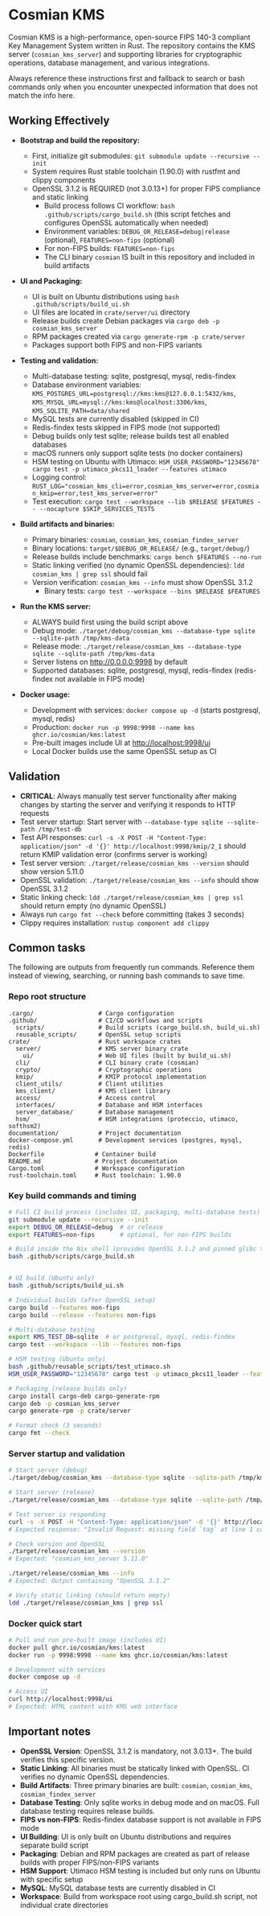 # Cosmian KMS

Cosmian KMS is a high-performance, open-source FIPS 140-3 compliant Key Management System written in Rust. The repository contains the KMS server (`cosmian_kms_server`) and supporting libraries for cryptographic operations, database management, and various integrations.

Always reference these instructions first and fallback to search or bash commands only when you encounter unexpected information that does not match the info here.

## Working Effectively

- **Bootstrap and build the repository:**

    - First, initialize git submodules: `git submodule update --recursive --init`
    - System requires Rust stable toolchain (1.90.0) with rustfmt and clippy components
    - OpenSSL 3.1.2 is REQUIRED (not 3.0.13+) for proper FIPS compliance and static linking
        - Build process follows CI workflow: `bash .github/scripts/cargo_build.sh` (this script fetches and configures OpenSSL automatically when needed)
        - Environment variables: `DEBUG_OR_RELEASE=debug|release` (optional), `FEATURES=non-fips` (optional)
        - For non-FIPS builds: `FEATURES=non-fips`
        - The CLI binary `cosmian` IS built in this repository and included in build artifacts

- **UI and Packaging:**

    - UI is built on Ubuntu distributions using `bash .github/scripts/build_ui.sh`
    - UI files are located in `crate/server/ui` directory
    - Release builds create Debian packages via `cargo deb -p cosmian_kms_server`
    - RPM packages created via `cargo generate-rpm -p crate/server`
    - Packages support both FIPS and non-FIPS variants

- **Testing and validation:**

    - Multi-database testing: sqlite, postgresql, mysql, redis-findex
    - Database environment variables: `KMS_POSTGRES_URL=postgresql://kms:kms@127.0.0.1:5432/kms`, `KMS_MYSQL_URL=mysql://kms:kms@localhost:3306/kms`, `KMS_SQLITE_PATH=data/shared`
    - MySQL tests are currently disabled (skipped in CI)
    - Redis-findex tests skipped in FIPS mode (not supported)
    - Debug builds only test sqlite; release builds test all enabled databases
    - macOS runners only support sqlite tests (no docker containers)
    - HSM testing on Ubuntu with Utimaco: `HSM_USER_PASSWORD="12345678" cargo test -p utimaco_pkcs11_loader --features utimaco`
    - Logging control: `RUST_LOG="cosmian_kms_cli=error,cosmian_kms_server=error,cosmian_kmip=error,test_kms_server=error"`
    - Test execution: `cargo test --workspace --lib $RELEASE $FEATURES -- --nocapture $SKIP_SERVICES_TESTS`

- **Build artifacts and binaries:**

    - Primary binaries: `cosmian`, `cosmian_kms`, `cosmian_findex_server`
    - Binary locations: `target/$DEBUG_OR_RELEASE/` (e.g., `target/debug/`)
    - Release builds include benchmarks: `cargo bench $FEATURES --no-run`
    - Static linking verified (no dynamic OpenSSL dependencies): `ldd cosmian_kms | grep ssl` should fail
    - Version verification: `cosmian_kms --info` must show OpenSSL 3.1.2
        - Binary tests: `cargo test --workspace --bins $RELEASE $FEATURES`

- **Run the KMS server:**

    - ALWAYS build first using the build script above
    - Debug mode: `./target/debug/cosmian_kms --database-type sqlite --sqlite-path /tmp/kms-data`
    - Release mode: `./target/release/cosmian_kms --database-type sqlite --sqlite-path /tmp/kms-data`
    - Server listens on <http://0.0.0.0:9998> by default
    - Supported databases: sqlite, postgresql, mysql, redis-findex (redis-findex not available in FIPS mode)

- **Docker usage:**
    - Development with services: `docker compose up -d` (starts postgresql, mysql, redis)
    - Production: `docker run -p 9998:9998 --name kms ghcr.io/cosmian/kms:latest`
    - Pre-built images include UI at <http://localhost:9998/ui>
    - Local Docker builds use the same OpenSSL setup as CI

## Validation

- **CRITICAL**: Always manually test server functionality after making changes by starting the server and verifying it responds to HTTP requests
- Test server startup: Start server with `--database-type sqlite --sqlite-path /tmp/test-db`
- Test API responses: `curl -s -X POST -H "Content-Type: application/json" -d '{}' http://localhost:9998/kmip/2_1` should return KMIP validation error (confirms server is working)
- Test server version: `./target/release/cosmian_kms --version` should show version 5.11.0
- OpenSSL validation: `./target/release/cosmian_kms --info` should show OpenSSL 3.1.2
- Static linking check: `ldd ./target/release/cosmian_kms | grep ssl` should return empty (no dynamic OpenSSL)
- Always run `cargo fmt --check` before committing (takes 3 seconds)
- Clippy requires installation: `rustup component add clippy`

## Common tasks

The following are outputs from frequently run commands. Reference them instead of viewing, searching, or running bash commands to save time.

### Repo root structure

```text
.cargo/                  # Cargo configuration
.github/                 # CI/CD workflows and scripts
  scripts/               # Build scripts (cargo_build.sh, build_ui.sh)
  reusable_scripts/      # OpenSSL setup scripts
crate/                   # Rust workspace crates
  server/                # KMS server binary crate
    ui/                  # Web UI files (built by build_ui.sh)
  cli/                   # CLI binary crate (cosmian)
  crypto/                # Cryptographic operations
  kmip/                  # KMIP protocol implementation
  client_utils/          # Client utilities
  kms_client/            # KMS client library
  access/                # Access control
  interfaces/            # Database and HSM interfaces
  server_database/       # Database management
  hsm/                   # HSM integrations (proteccio, utimaco, softhsm2)
documentation/           # Project documentation
docker-compose.yml       # Development services (postgres, mysql, redis)
Dockerfile              # Container build
README.md               # Project documentation
Cargo.toml              # Workspace configuration
rust-toolchain.toml     # Rust toolchain: 1.90.0
```

### Key build commands and timing

```bash
# Full CI build process (includes UI, packaging, multi-database tests)
git submodule update --recursive --init
export DEBUG_OR_RELEASE=debug  # or release
export FEATURES=non-fips       # optional, for non-FIPS builds

# Build inside the Nix shell (provides OpenSSL 3.1.2 and pinned glibc toolchain)
bash .github/scripts/cargo_build.sh


# UI build (Ubuntu only)
bash .github/scripts/build_ui.sh

# Individual builds (after OpenSSL setup)
cargo build --features non-fips
cargo build --release --features non-fips

# Multi-database testing
export KMS_TEST_DB=sqlite  # or postgresql, mysql, redis-findex
cargo test --workspace --lib --features non-fips

# HSM testing (Ubuntu only)
bash .github/reusable_scripts/test_utimaco.sh
HSM_USER_PASSWORD="12345678" cargo test -p utimaco_pkcs11_loader --features utimaco

# Packaging (release builds only)
cargo install cargo-deb cargo-generate-rpm
cargo deb -p cosmian_kms_server
cargo generate-rpm -p crate/server

# Format check (3 seconds)
cargo fmt --check
```

### Server startup and validation

```bash
# Start server (debug)
./target/debug/cosmian_kms --database-type sqlite --sqlite-path /tmp/kms-data

# Start server (release)
./target/release/cosmian_kms --database-type sqlite --sqlite-path /tmp/kms-data

# Test server is responding
curl -s -X POST -H "Content-Type: application/json" -d '{}' http://localhost:9998/kmip/2_1
# Expected response: "Invalid Request: missing field `tag` at line 1 column 2"

# Check version and OpenSSL
./target/release/cosmian_kms --version
# Expected: "cosmian_kms_server 5.11.0"

./target/release/cosmian_kms --info
# Expected: Output containing "OpenSSL 3.1.2"

# Verify static linking (should return empty)
ldd ./target/release/cosmian_kms | grep ssl
```

### Docker quick start

```bash
# Pull and run pre-built image (includes UI)
docker pull ghcr.io/cosmian/kms:latest
docker run -p 9998:9998 --name kms ghcr.io/cosmian/kms:latest

# Development with services
docker compose up -d

# Access UI
curl http://localhost:9998/ui
# Expected: HTML content with KMS web interface
```

## Important notes

- **OpenSSL Version**: OpenSSL 3.1.2 is mandatory, not 3.0.13+. The build verifies this specific version.
- **Static Linking**: All binaries must be statically linked with OpenSSL. CI verifies no dynamic OpenSSL dependencies.
- **Build Artifacts**: Three primary binaries are built: `cosmian`, `cosmian_kms`, `cosmian_findex_server`
- **Database Testing**: Only sqlite works in debug mode and on macOS. Full database testing requires release builds.
- **FIPS vs non-FIPS**: Redis-findex database support is not available in FIPS mode
- **UI Building**: UI is only built on Ubuntu distributions and requires separate build script
- **Packaging**: Debian and RPM packages are created as part of release builds with proper FIPS/non-FIPS variants
- **HSM Support**: Utimaco HSM testing is included but only runs on Ubuntu with specific setup
- **MySQL**: MySQL database tests are currently disabled in CI
- **Workspace**: Build from workspace root using cargo_build.sh script, not individual crate directories
